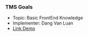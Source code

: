 ### TMS Goals
- Topic: Basic FrontEnd Knowledge
- Implementer: Dang Van Luan
- [Link Demo](https://luandang4.github.io/TMS-Goal-FE-1/)